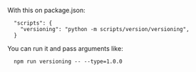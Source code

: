 With this on package.json:

```
  "scripts": {
    "versioning": "python -m scripts/version/versioning",
  }
```
You can run it and pass arguments like:

```
  npm run versioning -- --type=1.0.0
```